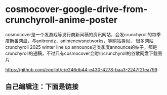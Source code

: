 # cosmocover-google-drive-from-crunchyroll-anime-poster
cosmocover是一个发游戏等发行商新闻稿的资讯网站，会发crunchyroll的每季度新番网盘，与anitrendz，animenewsnetworks，等网站类似， 很多网站 crunchyroll 2025 winter line up announce这类季度announce的帖子，都是 crunchyroll的通稿，不过只有cosmocover会附带crunchyroll的谷歌网盘下载图片

https://github.com/copilot/c/e246db44-e430-4278-baa3-2247f21ea799
## 自己编辑注：下面是链接

##
